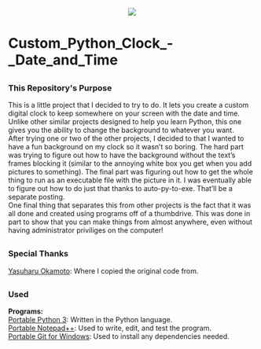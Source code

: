 <p align="center">
  <img src="https://user-images.githubusercontent.com/54961082/159799467-beb3caa5-e429-48c1-a461-425e41894f12.PNG"/>
</p>

# Custom_Python_Clock_-_Date_and_Time
## 
### This Repository's Purpose
This is a little project that I decided to try to do.  It lets you create a custom digital clock to keep somewhere on your screen with the date and time. Unlike other similar projects designed to help you learn Python, this one gives you the ability to change the background to whatever you want.<br />
After trying one or two of the other projects, I decided to that I wanted to have a fun background on my clock so it wasn’t so boring. The hard part was trying to figure out how to have the background without the text’s frames blocking it (similar to the annoying white box you get when you add pictures to something). The final part was figuring out how to get the whole thing to run as an executable file with the picture in it. I was eventually able to figure out how to do just that thanks to auto-py-to-exe. That’ll be a separate posting.<br />
One final thing that separates this from other projects is the fact that it was all done and created using programs off of a thumbdrive. This was done in part to show that you can make things from almost anywhere, even without having administrator priviliges on the computer!<br />

## 
### Special Thanks
[Yasuharu Okamoto](http://y-okamoto-psy1949.la.coocan.jp/Python/en1/DigitalClock/): Where I copied the original code from.<br />  

## 
### Used
**Programs:**<br />
[Portable Python 3](https://www.python.org/downloads/): Written in the Python language.<br />
[Portable Notepad++](https://portableapps.com/apps/development/notepadpp_portable): Used to write, edit, and test the program.<br />
[Portable Git for Windows](https://git-scm.com/download/win): Used to install any dependencies needed.<br />
